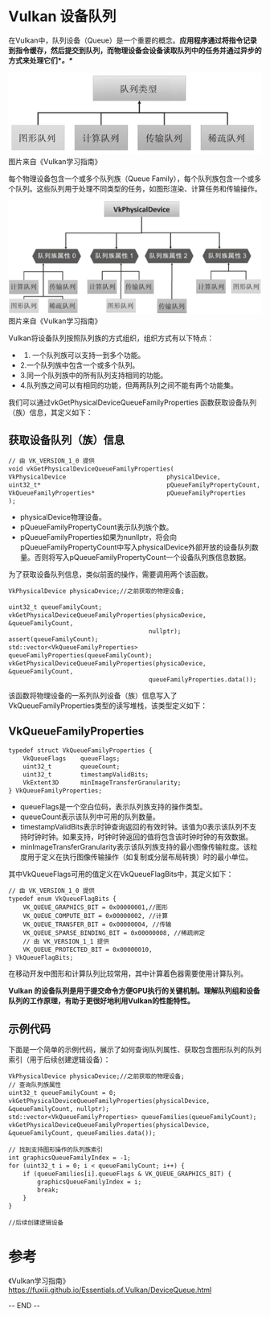 # Vulkan 设备队列

在Vulkan中，队列设备（Queue）是一个重要的概念。**应用程序通过将指令记录到指令缓存，然后提交到队列，而物理设备会设备读取队列中的任务并通过异步的方式来处理它们\**。\****

![图片](./assets/640-1750605625446-24.webp)图片来自《Vulkan学习指南》

每个物理设备包含一个或多个队列族（Queue Family），每个队列族包含一个或多个队列。这些队列用于处理不同类型的任务，如图形渲染、计算任务和传输操作。

![图片](./assets/640-1750605625446-25.webp)图片来自《Vulkan学习指南》

Vulkan将设备队列按照队列族的方式组织，组织方式有以下特点：

- 1. 一个队列族可以支持一到多个功能。
- 2.一个队列族中包含一个或多个队列。
- 3.同一个队列族中的所有队列支持相同的功能。
- 4.队列族之间可以有相同的功能，但两两队列之间不能有两个功能集。

我们可以通过vkGetPhysicalDeviceQueueFamilyProperties 函数获取设备队列（族）信息，其定义如下：

## 获取设备队列（族）信息

```
// 由 VK_VERSION_1_0 提供
void vkGetPhysicalDeviceQueueFamilyProperties(
VkPhysicalDevice                            physicalDevice,
uint32_t*                                   pQueueFamilyPropertyCount,
VkQueueFamilyProperties*                    pQueueFamilyProperties
);
```



- physicalDevice物理设备。
- pQueueFamilyPropertyCount表示队列族个数。
- pQueueFamilyProperties如果为nunllptr，将会向pQueueFamilyPropertyCount中写入physicalDevice外部开放的设备队列数量。否则将写入pQueueFamilyPropertyCount一个设备队列族信息数据。

为了获取设备队列信息，类似前面的操作，需要调用两个该函数。

```
VkPhysicalDevice physicaDevice;//之前获取的物理设备;

uint32_t queueFamilyCount;
vkGetPhysicalDeviceQueueFamilyProperties(physicaDevice, &queueFamilyCount,
                                       nullptr);
assert(queueFamilyCount);
std::vector<VkQueueFamilyProperties> queueFamilyProperties(queueFamilyCount);
vkGetPhysicalDeviceQueueFamilyProperties(physicaDevice, &queueFamilyCount,
                                       queueFamilyProperties.data());
```

该函数将物理设备的一系列队列设备（族）信息写入了VkQueueFamilyProperties类型的读写堆栈，该类型定义如下：

## VkQueueFamilyProperties

```
typedef struct VkQueueFamilyProperties {
    VkQueueFlags    queueFlags;
    uint32_t        queueCount;
    uint32_t        timestampValidBits;
    VkExtent3D      minImageTransferGranularity;
} VkQueueFamilyProperties;
```



- queueFlags是一个空白位码，表示队列族支持的操作类型。
- queueCount表示该队列中可用的队列数量。
- timestampValidBits表示时钟查询返回的有效时钟。该值为0表示该队列不支持时钟时钟。如果支持，时钟时钟返回的值将包含该时钟时钟的有效数据。
- minImageTransferGranularity表示该队列族支持的最小图像传输粒度。该粒度用于定义在执行图像传输操作（如复制或分层布局转换）时的最小单位。

其中VkQueueFlags可用的值定义在VkQueueFlagBits中，其定义如下：

```
// 由 VK_VERSION_1_0 提供
typedef enum VkQueueFlagBits {
    VK_QUEUE_GRAPHICS_BIT = 0x00000001,//图形
    VK_QUEUE_COMPUTE_BIT = 0x00000002, //计算
    VK_QUEUE_TRANSFER_BIT = 0x00000004, //传输
    VK_QUEUE_SPARSE_BINDING_BIT = 0x00000008, //稀疏绑定
    // 由 VK_VERSION_1_1 提供
    VK_QUEUE_PROTECTED_BIT = 0x00000010,
} VkQueueFlagBits;
```

在移动开发中图形和计算队列比较常用，其中计算着色器需要使用计算队列。

**Vulkan 的设备队列是用于提交命令方便GPU执行的关键机制。理解队列组和设备队列的工作原理，有助于更很好地利用Vulkan的性能特性。**

## 示例代码

下面是一个简单的示例代码，展示了如何查询队列属性、获取包含图形队列的队列索引（用于后续创建逻辑设备）：

```
VkPhysicalDevice physicaDevice;//之前获取的物理设备;
// 查询队列族属性
uint32_t queueFamilyCount = 0;
vkGetPhysicalDeviceQueueFamilyProperties(physicalDevice, &queueFamilyCount, nullptr);
std::vector<VkQueueFamilyProperties> queueFamilies(queueFamilyCount);
vkGetPhysicalDeviceQueueFamilyProperties(physicalDevice, &queueFamilyCount, queueFamilies.data());

// 找到支持图形操作的队列族索引
int graphicsQueueFamilyIndex = -1;
for (uint32_t i = 0; i < queueFamilyCount; i++) {
    if (queueFamilies[i].queueFlags & VK_QUEUE_GRAPHICS_BIT) {
        graphicsQueueFamilyIndex = i;
        break;
    }
}

//后续创建逻辑设备
```

# 参考

《Vulkan学习指南》
https://fuxiii.github.io/Essentials.of.Vulkan/DeviceQueue.html



-- END --
